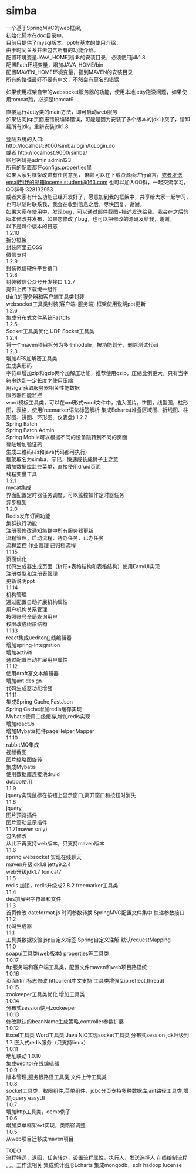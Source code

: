# simba 
一个基于SpringMVC的web框架,    
初始化脚本在doc目录中，    
目前只提供了mysql版本，ppt有基本的使用介绍，    
由于时间关系并未包含所有的功能介绍。    
配置环境变量JAVA_HOME到jdk的安装目录，必须使用jdk1.8  
配置Path环境变量，增加JAVA_HOME/bin	
配置MAVEN_HOME环境变量，指到MAVEN的安装目录	
所有的路径最好不要有中文，不然会有莫名的错误	

如果使用框架自带的websocket服务器的功能，使用本地jetty跑没问题，如果使用tomcat跑，必须是tomcat9			



直接运行Jetty类的main方法，即可启动web服务    
如果访问jsp页面报错说编译错误，可能是因为安装了多个版本的jdk冲突了，请卸载所有jdk，重新安装jdk1.8		

登陆系统的入口:     
http://localhost:9000/simba/login/toLogin.do  
或者
http://localhost:9000/simba/    
账号密码是admin admin123     
所有的配置都在configs.properties里          
如果大家对框架改进有任何意见，	
麻烦可以在下载资源页进行留言，或者发送email到我的邮箱loceme.student@163.com
也可以加入QQ群，一起交流学习，QQ群号:328132953			
或者大家有什么功能已经开发好了，愿意加到我的框架中，共享给大家一起学习，也可以随时联系我，我会在收到信息之后，尽快回复，谢谢。    
如果大家在使用中，发现bug，可以通过邮件截图+描述发送给我，我会在之后的版本修改并发布，如果您修改了bug，也可以把修改的源码发给我，谢谢。    
以下是每个版本的日志		
1.2.10	
拆分框架 	
封装阿里云OSS	
微信支付			
1.2.9	
封装微信硬件平台接口			
1.2.8	
封装微信公众号开发接口	
1.2.7	
提供上传下载统一组件	
thirft的服务器和客户端工具类封装		
websocket工具类封装(客户端-服务端)	
框架使用说明ppt更新		
1.2.6		
集成分布式文件系统Fastdfs	
1.2.5				
Socket工具类优化	
UDP Socket工具类			
1.2.4		
将一个maven项目拆分为多个module，按功能划分，删除测试代码	
1.2.3    
增加AES加解密工具类    
生成条形码    
字符串增加zip和gzip两个加解压功能，推荐使用gzip，压缩比例更大，只有当字符串达到一定长度才使用压缩    
用sigar获取服务器相关性能数据		
服务器性能监控		
word模板工具类，可以在xml形式word文件中，插入图片，饼图，线型图，柱形图，表格，使用freemarker语法标签解析	
集成Echarts(堆叠区域图、折线图、柱形图、饼图、环形图、仪表盘)
1.2.2    
Spring Batch    
Spring Batch Admin    
Spring Mobile可以根据不同的设备跳转到不同的页面    
登陆增加验证码    
生成二维码(Js和java代码都可执行)    
框架取名为simba，辛巴，快速成长成狮子王之意    
增加数据库监控菜单，直接使用druid页面    
线程变量工具    
1.2.1    
mycat集成    
界面配置定时器任务调度，可以监控操作定时器任务    
异步框架    
1.2.0    
Redis发布订阅功能    
集群执行功能    
注册表修改通知集群中所有服务器更新        
流程管理，启动流程，待办任务，已办任务    
流程监控 作业管理 已归档流程        
1.1.15    
页面优化    
代码生成器生成页面（树形+表格结构和表格结构）使用EasyUI实现    
注册类型和注册表管理    
更新说明ppt    
1.1.14    
机构管理    
通过配置自动扩展机构属性    
用户机构关系管理    
按照账号全局查询用户    
权限改成树形结构    
1.1.13    
react集成ueditor在线编辑器    
增加spring-integration        
增加activiti    
通过配置自动扩展用户属性    
1.1.12    
使用draft富文本编辑器    
增加ant design    
代码生成器功能增强    
1.1.11    
集成Spring Cache,FastJson    
Spring Cache增加redis缓存实现    
Mybatis使用二级缓存,增加redis实现    
增加reactJs    
增加Mybatis插件pageHelper,Mapper    
1.1.10    
rabbitMQ集成    
视频截图    
图片缩略图旋转    
集成Mybatis    
使用数据库连接池druid    
dubbo使用    
1.1.9    
jquery实现鼠标在按钮上显示窗口,离开窗口和按钮时消失    
1.1.8    
jquery     
图片预览插件    
图片滚动显示插件    
1.1.7(maven only)    
包名修改     
从此不再支持web版本，只支持maven版本    
1.1.6     
spring websocket 实现在线聊天    
maven升级jdk1.8 jetty9.2.4     
web升级jdk1.7 tomcat7     
1.1.5    
redis 加锁，redis升级成2.8.2 freemarker工具类    
1.1.4    
des加解密字符串和文件    
1.1.3    
首页修改 dateformat.js 时间参数转换 SpringMVC配置文件集中 快递参数接口     
1.1.2    
代码生成器    
1.1.1        
工具类数据校验 jsp自定义标签 Spring自定义注解 默认requestMapping        
1.1.0    
soapui工具类(web版本) properties等工具类    
1.0.17    
ftp服务端和客户端工具类，配置文件maven和web项目路径统一    
1.0.16    
页面html标志修改 httpclient中文支持 工具类增强(zip,reflect,thread)    
1.0.15    
zookeeper工具类优化 增加工具类    
1.0.14    
分布式session使用zookeeper    
1.0.13    
修改默认的beanName生成策略,controller参数扩展    
1.0.12    
Excel工具类 Word工具类  Java NIO实现socket工具类 分布式session jdk升级到1.7 嵌入式redis服务（只支持linux）    
1.0.11    
地址联动
1.0.10    
集成ueditor在线编辑器    
1.0.9    
版本管理,服务根路径工具类,文件上传工具类    
1.0.8    
socket工具类，权限组件,菜单组件，jdbc分页支持多种数据库,ant路径工具类,增加jquery easyUI    
1.0.7    
增加http工具类，demo例子    
1.0.6    
增加菜单框架ext实现，类路径调整    
1.0.5    
从web项目迁移成maven项目        
    
TODO    
流程特送，退回，任务转办，设置流程属性，执行人，发送选择人
在线绘制流程
。。。工作流相关
集成统计图形Echarts
集成mongodb，solr
hadoop lucense